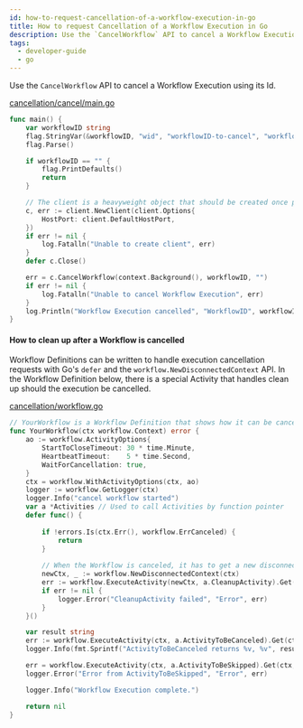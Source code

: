 ```yaml
---
id: how-to-request-cancellation-of-a-workflow-execution-in-go
title: How to request Cancellation of a Workflow Execution in Go
description: Use the `CancelWorkflow` API to cancel a Workflow Execution using its Id.
tags:
  - developer-guide
  - go
---
```


Use the `CancelWorkflow` API to cancel a Workflow Execution using its Id.

<!--SNIPSTART samples-go-cancellation-cancel-workflow-execution-trigger-->
[cancellation/cancel/main.go](https://github.com/temporalio/samples-go/blob/master/cancellation/cancel/main.go)
```go
func main() {
	var workflowID string
	flag.StringVar(&workflowID, "wid", "workflowID-to-cancel", "workflowID of the Workflow Execution to be canceled.")
	flag.Parse()

	if workflowID == "" {
		flag.PrintDefaults()
		return
	}

	// The client is a heavyweight object that should be created once per process.
	c, err := client.NewClient(client.Options{
		HostPort: client.DefaultHostPort,
	})
	if err != nil {
		log.Fatalln("Unable to create client", err)
	}
	defer c.Close()

	err = c.CancelWorkflow(context.Background(), workflowID, "")
	if err != nil {
		log.Fatalln("Unable to cancel Workflow Execution", err)
	}
	log.Println("Workflow Execution cancelled", "WorkflowID", workflowID)
}

```
<!--SNIPEND-->

#### How to clean up after a Workflow is cancelled

Workflow Definitions can be written to handle execution cancellation requests with Go's `defer` and the `workflow.NewDisconnectedContext` API.
In the Workflow Definition below, there is a special Activity that handles clean up should the execution be cancelled.

<!--SNIPSTART samples-go-cancellation-workflow-definition-->
[cancellation/workflow.go](https://github.com/temporalio/samples-go/blob/master/cancellation/workflow.go)
```go
// YourWorkflow is a Workflow Definition that shows how it can be canceled.
func YourWorkflow(ctx workflow.Context) error {
	ao := workflow.ActivityOptions{
		StartToCloseTimeout: 30 * time.Minute,
		HeartbeatTimeout:    5 * time.Second,
		WaitForCancellation: true,
	}
	ctx = workflow.WithActivityOptions(ctx, ao)
	logger := workflow.GetLogger(ctx)
	logger.Info("cancel workflow started")
	var a *Activities // Used to call Activities by function pointer
	defer func() {
		
		if !errors.Is(ctx.Err(), workflow.ErrCanceled) {
			return
		}
		
		// When the Workflow is canceled, it has to get a new disconnected context to execute any Activities
		newCtx, _ := workflow.NewDisconnectedContext(ctx)
		err := workflow.ExecuteActivity(newCtx, a.CleanupActivity).Get(ctx, nil)
		if err != nil {
			logger.Error("CleanupActivity failed", "Error", err)
		}
	}()

	var result string
	err := workflow.ExecuteActivity(ctx, a.ActivityToBeCanceled).Get(ctx, &result)
	logger.Info(fmt.Sprintf("ActivityToBeCanceled returns %v, %v", result, err))

	err = workflow.ExecuteActivity(ctx, a.ActivityToBeSkipped).Get(ctx, nil)
	logger.Error("Error from ActivityToBeSkipped", "Error", err)

	logger.Info("Workflow Execution complete.")

	return nil
}
```
<!--SNIPEND-->
